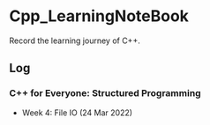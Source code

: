 # Cpp_LearningNoteBook
Record the learning journey of C++.

## Log

### C++ for Everyone: Structured Programming

* Week 4: File IO (24 Mar 2022)
